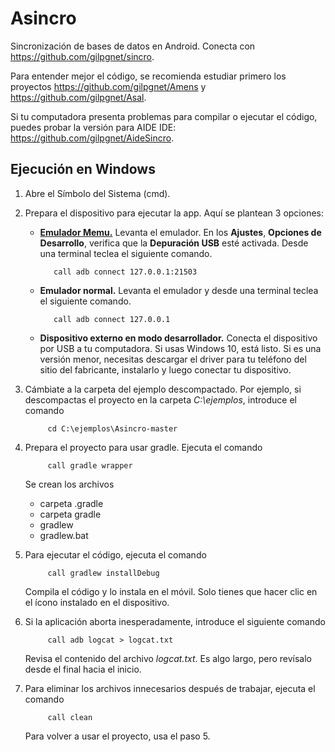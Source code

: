 # Asincro
Sincronización de bases de datos en Android. Conecta con https://github.com/gilpgnet/sincro.

Para entender mejor el código, se recomienda estudiar primero los proyectos https://github.com/gilpgnet/Amens
y https://github.com/gilpgnet/Asal.

Si tu computadora presenta problemas para compilar o ejecutar el código, puedes probar la versión para AIDE IDE:
https://github.com/gilpgnet/AideSincro.

## Ejecución en Windows
1. Abre el Símbolo del Sistema (cmd).
2. Prepara el dispositivo para ejecutar la app. Aquí se plantean 3 opciones:
   * [**Emulador Memu.**](https://www.memuplay.com/) Levanta el emulador. En los **Ajustes**, **Opciones de Desarrollo**,
     verifica que la **Depuración USB** esté activada. Desde una terminal teclea el siguiente comando.
  
     ```Batchfile
        call adb connect 127.0.0.1:21503
     ```
  
   * **Emulador normal.**  Levanta el emulador y desde una terminal teclea el siguiente comando.
  
     ```Batchfile
        call adb connect 127.0.0.1
     ```
  
   * **Dispositivo externo en modo desarrollador.** Conecta el dispositivo por USB a tu computadora. Si usas Windows 10, está listo.
     Si es una versión menor, necesitas descargar el driver para tu teléfono del sitio del fabricante, instalarlo y luego conectar tu
     dispositivo.
  
3. Cámbiate a la carpeta del ejemplo descompactado. Por ejemplo, si descompactas el proyecto en la carpeta
   _C:\ejemplos_, introduce el comando
   ```Batchfile
        cd C:\ejemplos\Asincro-master
   ```
4. Prepara el proyecto para usar gradle. Ejecuta el comando
   ```Batchfile
        call gradle wrapper
   ```
   Se crean los archivos
   - carpeta .gradle
   - carpeta gradle
   - gradlew
   - gradlew.bat  
5. Para ejecutar el código, ejecuta el comando
   ```Batchfile
        call gradlew installDebug
   ```
   Compila el código y lo instala en el móvil. Solo tienes que hacer clic en el ícono instalado en el dispositivo.
  
6. Si la aplicación aborta inesperadamente, introduce el siguiente comando
   ```Batchfile
        call adb logcat > logcat.txt
   ```
   
   Revisa el contenido del archivo _logcat.txt_. Es algo largo, pero revísalo desde el final hacia el inicio.
7. Para eliminar los archivos innecesarios después de trabajar, ejecuta el comando
   ```Batchfile
        call clean
   ```
   Para volver a usar el proyecto, usa el paso 5.
